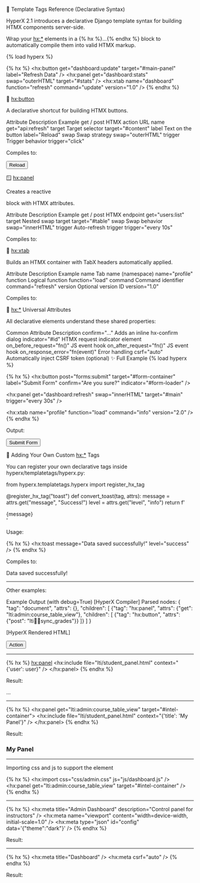 🧩 Template Tags Reference (Declarative Syntax)

HyperX 2.1 introduces a declarative Django template syntax for building HTMX components server-side.

Wrap your <hx:*> elements in a {% hx %}...{% endhx %} block to automatically compile them into valid HTMX markup.

{% load hyperx %}

{% hx %}
  <hx:button get="dashboard:update" target="#main-panel" label="Refresh Data" />
  <hx:panel get="dashboard:stats" swap="outerHTML" target="#stats" />
  <hx:xtab name="dashboard" function="refresh" command="update" version="1.0" />
{% endhx %}

🔘 <hx:button>

A declarative shortcut for building HTMX buttons.

Attribute	Description	Example
get / post	HTMX action URL name	get="api:refresh"
target	Target selector	target="#content"
label	Text on the button	label="Reload"
swap	Swap strategy	swap="outerHTML"
trigger	Trigger behavior	trigger="click"

Compiles to:

<button hx-get="/api/refresh" hx-target="#content" hx-swap="outerHTML">
  Reload
</button>

🪟 <hx:panel>

Creates a reactive <div> block with HTMX attributes.

Attribute	Description	Example
get / post	HTMX endpoint	get="users:list"
target	Nested swap target	target="#table"
swap	Swap behavior	swap="innerHTML"
trigger	Auto-refresh trigger	trigger="every 10s"

Compiles to:

<div hx-get="/users/list" hx-swap="innerHTML" hx-trigger="every 10s" hx-target="#table"></div>

🧭 <hx:xtab>

Builds an HTMX container with TabX headers automatically applied.

Attribute	Description	Example
name	Tab name (namespace)	name="profile"
function	Logical function	function="load"
command	Command identifier	command="refresh"
version	Optional version ID	version="1.0"

Compiles to:

<div hx-headers='{"X-Tab":"profile:1.0:load:refresh"}'></div>

🧠 <hx:*> Universal Attributes

All declarative elements understand these shared properties:

Common Attribute	Description
confirm="..."	Adds an inline hx-confirm dialog
indicator="#id"	HTMX request indicator element
on_before_request="fn()"	JS event hook
on_after_request="fn()"	JS event hook
on_response_error="fn(event)"	Error handling
csrf="auto"	Automatically inject CSRF token (optional)
✨ Full Example
{% load hyperx %}

{% hx %}
  <hx:button
      post="forms:submit"
      target="#form-container"
      label="Submit Form"
      confirm="Are you sure?"
      indicator="#form-loader"
  />

  <hx:panel
      get="dashboard:refresh"
      swap="innerHTML"
      target="#main"
      trigger="every 30s"
  />

  <hx:xtab
      name="profile"
      function="load"
      command="info"
      version="2.0"
  />
{% endhx %}


Output:

<button hx-post="/forms/submit" hx-target="#form-container" hx-confirm="Are you sure?" hx-indicator="#form-loader">
  Submit Form
</button>

<div hx-get="/dashboard/refresh" hx-swap="innerHTML" hx-target="#main" hx-trigger="every 30s"></div>

<div hx-headers='{"X-Tab":"profile:2.0:load:info"}'></div>

🧩 Adding Your Own Custom <hx:*> Tags

You can register your own declarative tags inside hyperx/templatetags/hyperx.py:

from hyperx.templatetags.hyperx import register_hx_tag

@register_hx_tag("toast")
def convert_toast(tag, attrs):
    message = attrs.get("message", "Success!")
    level = attrs.get("level", "info")
    return f'<div class="toast toast-{level}">{message}</div>'


Usage:

{% hx %}
  <hx:toast message="Data saved successfully!" level="success" />
{% endhx %}


Compiles to:

<div class="toast toast-success">Data saved successfully!</div>


------------------

Other examples:

Example Output (with debug=True)
[HyperX Compiler] Parsed nodes:
{
  "tag": "document",
  "attrs": {},
  "children": [
    {"tag": "hx:panel", "attrs": {"get": "lti:admin:course_table_view"}, "children": [
      {"tag": "hx:button", "attrs": {"post": "lti:teacher:sync_grades"}}
    ]}
  ]
}

[HyperX Rendered HTML]
<div hx-get="lti:admin:course_table_view">
  <button hx-post="lti:teacher:sync_grades">Action</button>
</div>


--------------------------

{% hx %}
    <hx:panel>
        <hx:include file="lti/student_panel.html" context="{'user': user}" />
    </hx:panel>
{% endhx %}

Result:

<div>
    <!-- Rendered content from lti/student_panel.html -->
    <div class="student-panel"> ... </div>
</div>

-------------------------
{% hx %}
  <hx:panel get="lti:admin:course_table_view" target="#intel-container">
      <hx:include file="lti/student_panel.html" context="{'title': 'My Panel'}" />
  </hx:panel>
{% endhx %}

Result:
<div hx-get="lti:admin:course_table_view" hx-target="#intel-container">
  <div class="student-panel">
      <h3>My Panel</h3>
  </div>
</div>

--------------------------
Importing css and js to support the element

{% hx %}
  <hx:import css="css/admin.css" js="js/dashboard.js" />
  <hx:panel get="lti:admin:course_table_view" target="#intel-container" />
{% endhx %}


--------------------------


{% hx %}
  <hx:meta title="Admin Dashboard" description="Control panel for instructors" />
  <hx:meta name="viewport" content="width=device-width, initial-scale=1.0" />
  <hx:meta type="json" id="config" data='{"theme":"dark"}' />
{% endhx %}



Result:

<title>Admin Dashboard</title>
<meta name="description" content="Control panel for instructors">
<meta name="viewport" content="width=device-width, initial-scale=1.0">
<script id="config" type="application/json">
{"theme":"dark"}
</script>


____________________

{% hx %}
  <hx:meta title="Dashboard" />
  <hx:meta csrf="auto" />
{% endhx %}


Result:

<title>Dashboard</title>
<meta name="csrf-token" content="vT1x8d3OABK...">
<script>
  document.body.dataset.csrf = "vT1x8d3OABK...";
  htmx.config.headers['X-CSRFToken'] = "vT1x8d3OABK...";
</script>



